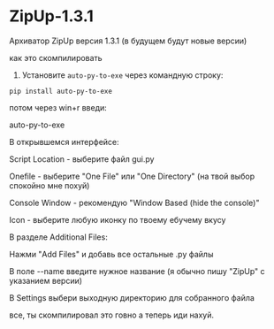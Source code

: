 # ZipUp-1.3.1
Архиватор ZipUp версия 1.3.1 (в будущем будут новые версии)

как это скомпилировать

1. Установите `auto-py-to-exe` через командную строку:

`pip install auto-py-to-exe`

потом через win+r введи:

auto-py-to-exe

В открывшемся интерфейсе:

Script Location - выберите файл gui.py

Onefile - выберите "One File" или "One Directory" (на твой выбор спокойно мне похуй)

Console Window - рекомендую "Window Based (hide the console)"

Icon - выберите любую иконку по твоему ебучему вкусу

В разделе Additional Files:

Нажми "Add Files" и добавь все остальные .py файлы

В поле --name введите нужное название (я обычно пишу "ZipUp" с указанием версии)

В Settings выбери выходную директорию для собранного файла

все, ты скомпилировал это говно а теперь иди нахуй.
